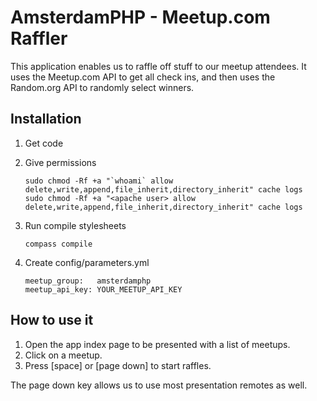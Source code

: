 # AmsterdamPHP - Meetup.com Raffler

This application enables us to raffle off stuff to our meetup attendees. It uses the Meetup.com API to get all check ins, and then uses the Random.org API to randomly select winners.

## Installation

1. Get code
2. Give permissions

    ```
    sudo chmod -Rf +a "`whoami` allow delete,write,append,file_inherit,directory_inherit" cache logs
    sudo chmod -Rf +a "<apache user> allow delete,write,append,file_inherit,directory_inherit" cache logs
    ```

3. Run compile stylesheets

    ```
    compass compile
    ```

4. Create config/parameters.yml

    ```
    meetup_group:   amsterdamphp
    meetup_api_key: YOUR_MEETUP_API_KEY
    ```

## How to use it
1. Open the app index page to be presented with a list of meetups.
2. Click on a meetup.
3. Press [space] or [page down] to start raffles.

The page down key allows us to use most presentation remotes as well.